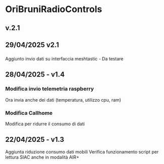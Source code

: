 # OriBruniRadioControls
## v.2.1

## 29/04/2025 v2.1
### 
Aggiunto invio dati su interfaccia meshtastic - Da testare 
### 

## 28/04/2025 - v1.4
### Modifica invio telemetria raspberry 
Ora invia anche dei dati (temperatura, utilizzo cpu, ram)
### Modifica Callhome
Modifica per ridurre il consumo di dati

## 22/04/2025 - v1.3
Aggiunta riduzione consumo dati mobili
Verifica funzionamento script per lettura SIAC anche in modalità AIR+